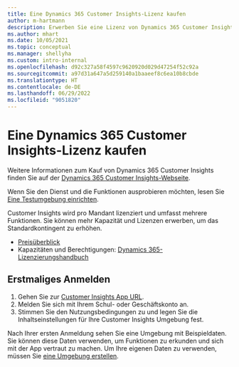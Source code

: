 ```yaml
---
title: Eine Dynamics 365 Customer Insights-Lizenz kaufen
author: m-hartmann
description: Erwerben Sie eine Lizenz von Dynamics 365 Customer Insights, melden Sie sich an und machen Sie sich mit der App vertraut.
ms.author: mhart
ms.date: 10/05/2021
ms.topic: conceptual
ms.manager: shellyha
ms.custom: intro-internal
ms.openlocfilehash: d92c327a58f4597c9620920d029d47254f52c92a
ms.sourcegitcommit: a97d31a647a5d259140a1baaeef8c6ea10b8cbde
ms.translationtype: HT
ms.contentlocale: de-DE
ms.lasthandoff: 06/29/2022
ms.locfileid: "9051820"
---
```

# <a name="purchase-a-license-of-dynamics-365-customer-insights"></a>Eine Dynamics 365 Customer Insights-Lizenz kaufen

Weitere Informationen zum Kauf von Dynamics 365 Customer Insights finden Sie auf der [Dynamics 365 Customer Insights-Webseite](https://dynamics.microsoft.com/ai/customer-insights/).

Wenn Sie den Dienst und die Funktionen ausprobieren möchten, lesen Sie [Eine Testumgebung einrichten](trial-signup.md).

Customer Insights wird pro Mandant lizenziert und umfasst mehrere Funktionen. Sie können mehr Kapazität und Lizenzen erwerben, um das Standardkontingent zu erhöhen.
- [Preisüberblick](https://dynamics.microsoft.com/ai/customer-insights/pricing/)
- Kapazitäten und Berechtigungen: [Dynamics 365-Lizenzierungshandbuch](https://go.microsoft.com/fwlink/?LinkId=866544)

## <a name="sign-in-for-the-first-time"></a>Erstmaliges Anmelden

1. Gehen Sie zur [Customer Insights App URL](https://home.ci.ai.dynamics.com).
1. Melden Sie sich mit Ihrem Schul- oder Geschäftskonto an.
1. Stimmen Sie den Nutzungsbedingungen zu und legen Sie die Inhaltseinstellungen für Ihre Customer Insights Umgebung fest.

Nach Ihrer ersten Anmeldung sehen Sie eine Umgebung mit Beispieldaten. Sie können diese Daten verwenden, um Funktionen zu erkunden und sich mit der App vertraut zu machen. Um Ihre eigenen Daten zu verwenden, müssen Sie [eine Umgebung erstellen](create-environment.md).
